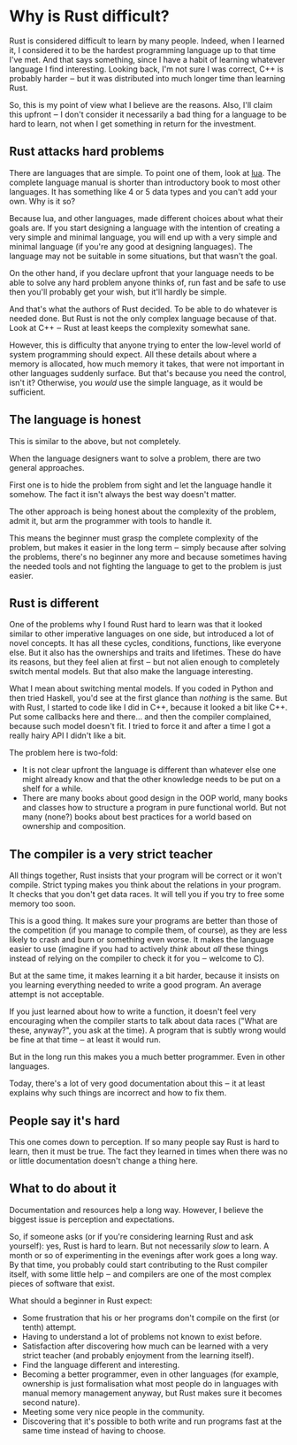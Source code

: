# Why is Rust difficult?

Rust is considered difficult to learn by many people. Indeed, when I learned it,
I considered it to be the hardest programming language up to that time I've met.
And that says something, since I have a habit of learning whatever language I
find interesting. Looking back, I'm not sure I was correct, C++ is probably
harder ‒ but it was distributed into much longer time than learning Rust.

So, this is my point of view what I believe are the reasons. Also, I'll claim
this upfront ‒ I don't consider it necessarily a bad thing for a language to be
hard to learn, not when I get something in return for the investment.

## Rust attacks hard problems

There are languages that are simple. To point one of them, look at
[lua](https://www.lua.org/). The complete language manual is shorter than
introductory book to most other languages. It has something like 4 or 5 data
types and you can't add your own. Why is it so?

Because lua, and other languages, made different choices about what their goals
are. If you start designing a language with the intention of creating a very
simple and minimal language, you will end up with a very simple and minimal
language (if you're any good at designing languages). The language may not be
suitable in some situations, but that wasn't the goal.

On the other hand, if you declare upfront that your language needs to be able to
solve any hard problem anyone thinks of, run fast and be safe to use then you'll
probably get your wish, but it'll hardly be simple.

And that's what the authors of Rust decided. To be able to do whatever is needed
done. But Rust is not the only complex language because of that. Look at C++ ‒
Rust at least keeps the complexity somewhat sane.

However, this is difficulty that anyone trying to enter the low-level world of
system programming should expect. All these details about where a memory is
allocated, how much memory it takes, that were not important in other languages
suddenly surface. But that's because you need the control, isn't it? Otherwise,
you *would* use the simple language, as it would be sufficient.

## The language is honest

This is similar to the above, but not completely.

When the language designers want to solve a problem, there are two general
approaches.

First one is to hide the problem from sight and let the language handle it
somehow. The fact it isn't always the best way doesn't matter.

The other approach is being honest about the complexity of the problem, admit
it, but arm the programmer with tools to handle it.

This means the beginner must grasp the complete complexity of the problem, but
makes it easier in the long term ‒ simply because after solving the problems,
there's no beginner any more and because sometimes having the needed tools and
not fighting the language to get to the problem is just easier.

## Rust is different

One of the problems why I found Rust hard to learn was that it looked similar to
other imperative languages on one side, but introduced a lot of novel concepts.
It has all these cycles, conditions, functions, like everyone else. But it also
has the ownerships and traits and lifetimes. These do have its reasons, but they
feel alien at first ‒ but not alien enough to completely switch mental models.
But that also make the language interesting.

What I mean about switching mental models. If you coded in Python and then tried
Haskell, you'd see at the first glance than *nothing* is the same. But with
Rust, I started to code like I did in C++, because it looked a bit like C++. Put
some callbacks here and there… and then the compiler complained, because such
model doesn't fit. I tried to force it and after a time I got a really hairy
API I didn't like a bit.

The problem here is two-fold:

* It is not clear upfront the language is different than whatever else one might
  already know and that the other knowledge needs to be put on a shelf for a
  while.
* There are many books about good design in the OOP world, many books and
  classes how to structure a program in pure functional world. But not many
  (none?) books about best practices for a world based on ownership and
  composition.

## The compiler is a very strict teacher

All things together, Rust insists that your program will be correct or it won't
compile. Strict typing makes you think about the relations in your program. It
checks that you don't get data races. It will tell you if you try to free some
memory too soon.

This is a good thing. It makes sure your programs are better than those of the
competition (if you manage to compile them, of course), as they are less
likely to crash and burn or something even worse. It makes the language easier
to use (imagine if you had to actively *think* about *all* these things instead
of relying on the compiler to check it for you ‒ welcome to C).

But at the same time, it makes learning it a bit harder, because it insists on
you learning everything needed to write a good program. An average attempt is not
acceptable.

If you just learned about how to write a function, it doesn't feel very
encouraging when the compiler starts to talk about data races ("What are these,
anyway?", you ask at the time). A program that is subtly wrong would be fine at
that time ‒ at least it would run.

But in the long run this makes you a much better programmer. Even in other
languages.

Today, there's a lot of very good documentation about this ‒ it at least
explains why such things are incorrect and how to fix them.

## People say it's hard

This one comes down to perception. If so many people say Rust is hard to learn,
then it must be true. The fact they learned in times when there was no or little
documentation doesn't change a thing here.

## What to do about it

Documentation and resources help a long way. However, I believe the biggest
issue is perception and expectations.

So, if someone asks (or if you're considering learning Rust and ask yourself):
yes, Rust is hard to learn. But not necessarily *slow* to learn. A month or so
of experimenting in the evenings after work goes a long way. By that time, you
probably could start contributing to the Rust compiler itself, with some little
help ‒ and compilers are one of the most complex pieces of software that exist.

What should a beginner in Rust expect:

* Some frustration that his or her programs don't compile on the first (or
  tenth) attempt.
* Having to understand a lot of problems not known to exist before.
* Satisfaction after discovering how much can be learned with a very strict
  teacher (and probably enjoyment from the learning itself).
* Find the language different and interesting.
* Becoming a better programmer, even in other languages (for example, ownership
  is just formalisation what most people do in languages with manual memory
  management anyway, but Rust makes sure it becomes second nature).
* Meeting some very nice people in the community.
* Discovering that it's possible to both write and run programs fast at the same
  time instead of having to choose.
